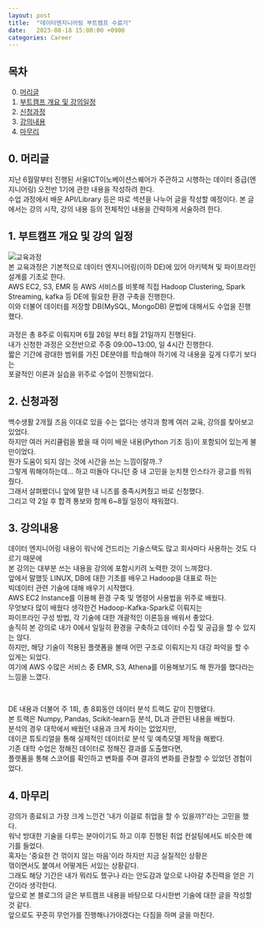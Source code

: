 ```yaml
---
layout: post
title:  "데이터엔지니어링 부트캠프 수료기"
date:   2023-08-18 15:00:00 +0900
categories: Career
---
```


## 목차

0. [머리글](#0-머리글)
1. [부트캠프 개요 및 강의일정](#1-부트캠프-개요-및-강의일정)
2. [신청과정](#2-신청과정)
3. [강의내용](#3-강의내용)
4. [마무리](#4-마무리)

## 0. 머리글

지난 6월말부터 진행된 서울ICT이노베이션스퀘어가 주관하고 시행하는 데이터 중급(엔지니어링) 오전반 1기에 관한 내용을 작성하려 한다.  
수업 과정에서 배운 API/Library 등은 따로 섹션을 나누어 글을 작성할 예정이다. 본 글에서는 강의 시작, 강의 내용 등의 전체적인 내용을 간략하게 서술하려 한다.

## 1. 부트캠프 개요 및 강의 일정
![교육과정]({{site.baseurl}}/assets/images/230818/curriculum.jpg)  
본 교육과정은 기본적으로 데이터 엔지니어링(이하 DE)에 있어 아키텍쳐 및 파이프라인 설계를 기초로 한다.  
AWS EC2, S3, EMR 등 AWS 서비스를 비롯해 직접 Hadoop Clustering, Spark Streaming, kafka 등 DE에 필요한 환경 구축을 진행한다.  
이와 더불어 데이터를 저장할 DB(MySQL, MongoDB) 문법에 대해서도 수업을 진행했다.  
<br/>
과정은 총 8주로 이뤄지며 6월 26일 부터 8월 21일까지 진행된다.  
내가 신청한 과정은 오전반으로 주중 09:00~13:00, 일 4시간 진행한다.  
짧은 기간에 광대한 범위를 가진 DE분야를 학습해야 하기에 각 내용을 깊게 다루기 보다는  
포괄적인 이론과 실습을 위주로 수업이 진행되었다.

## 2. 신청과정
백수생활 2개월 즈음 이대로 있을 수는 없다는 생각과 함께 여러 교육, 강의를 찾아보고 있었다.  
하지만 여러 커리큘럼을 봤을 때 이미 배운 내용(Python 기초 등)이 포함되어 있는게 불만이었다.  
뭔가 도움이 되지 않는 것에 시간을 쓰는 느낌이랄까..?  
그렇게 뭐해야하는데... 하고 떠돌아 다니던 중 내 고민을 눈치챈 인스타가 광고를 띄워줬다.  
그래서 살펴봤더니 앞에 말한 내 니즈를 충족시켜줬고 바로 신청했다.  
그리고 약 2일 후 합격 통보와 함께 6~8월 일정이 채워졌다.  

## 3. 강의내용
데이터 엔지니어링 내용이 워낙에 건드리는 기술스택도 많고 회사마다 사용하는 것도 다르기 때문에  
본 강의는 대부분 쓰는 내용을 강의에 포함시키려 노력한 것이 느껴졌다.  
앞에서 말했듯 LINUX, DB에 대한 기초를 배우고 Hadoop을 대표로 하는  
빅데이터 관련 기술에 대해 배우기 시작했다.  
AWS EC2 Instance를 이용해 환경 구축 및 명령어 사용법을 위주로 배웠다.  
무엇보다 많이 배웠다 생각한건 Hadoop-Kafka-Spark로 이뤄지는  
파이프라인 구성 방법, 각 기술에 대한 개괄적인 이론등을 배워서 좋았다.  
솔직히 본 강의로 내가 0에서 일일히 환경을 구축하고 데이터 수집 및 공급을 할 수 있지는 않다.  
하지만, 해당 기술이 적용된 플랫폼을 볼때 어떤 구조로 이뤄지는지 대강 파악을 할 수 있게는 되었다.  
여기에 AWS 수많은 서비스 중 EMR, S3, Athena를 이용해보기도 해 뭔가를 했다라는 느낌을 느꼈다.

<br/>

DE 내용과 더불어 주 1회, 총 8회동안 데이터 분석 트랙도 같이 진행됐다.  
본 트랙은 Numpy, Pandas, Scikit-learn등 분석, DL과 관련된 내용을 배웠다.  
분석의 경우 대학에서 배웠던 내용과 크게 차이는 없었지만,  
데이콘 튜토리얼을 통해 실제적인 데이터로 분석 및 예측모델 제작을 해봤다.  
기존 대학 수업은 정해진 데이터로 정해진 결과를 도출했다면,  
플랫폼을 통해 스코어를 확인하고 변화를 주며 결과의 변화를 관찰할 수 있었던 경험이었다.  

## 4. 마무리
강의가 종료되고 가장 크게 느낀건 '내가 이걸로 취업을 할 수 있을까?'라는 고민을 했다.  
워낙 방대한 기술을 다루는 분야이기도 하고 이후 진행된 취업 컨설팅에서도 비슷한 얘기를 들었다.  
혹자는 '중요한 건 꺾이지 않는 마음'이라 하지만 지금 실질적인 상황은  
꺾이면서도 붙여서 어떻게든 서있는 상황같다.  
그래도 해당 기간은 내가 뭐라도 했구나 라는 안도감과 앞으로 나아갈 추진력을 얻은 기간이라 생각한다.  
앞으로 본 블로그의 글은 부트캠프 내용을 바탕으로 다시한번 기술에 대한 글을 작성할 것 같다.  
앞으로도 꾸준히 무언가를 진행해나가야겠다는 다짐을 하며 글을 마친다.
